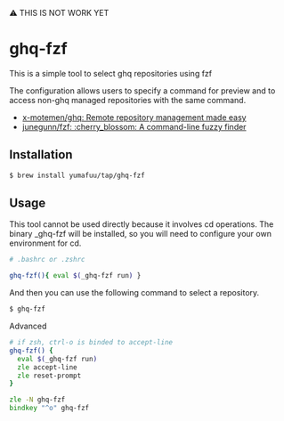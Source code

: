 ⚠️ THIS IS NOT WORK YET

# ghq-fzf

This is a simple tool to select ghq repositories using fzf

The configuration allows users to specify a command for preview and to access non-ghq managed repositories with the same command.

- [x-motemen/ghq: Remote repository management made easy](https://github.com/x-motemen/ghq)
- [junegunn/fzf: :cherry\_blossom: A command-line fuzzy finder](https://github.com/junegunn/fzf)


## Installation

```sh
$ brew install yumafuu/tap/ghq-fzf
```

## Usage

This tool cannot be used directly because it involves cd operations. The binary _ghq-fzf will be installed, so you will need to configure your own environment for cd.

```sh
# .bashrc or .zshrc

ghq-fzf(){ eval $(_ghq-fzf run) }
```
And then you can use the following command to select a repository.

```sh
$ ghq-fzf
```

Advanced
```zsh
# if zsh, ctrl-o is binded to accept-line
ghq-fzf() {
  eval $(_ghq-fzf run)
  zle accept-line
  zle reset-prompt
}

zle -N ghq-fzf
bindkey "^o" ghq-fzf
```
